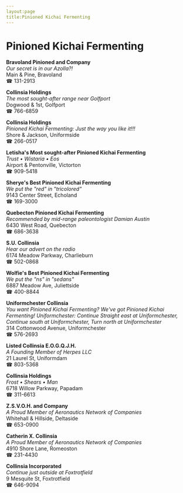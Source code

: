 ```yaml
---
layout:page
title:Pinioned Kichai Fermenting
---
```

# Pinioned Kichai Fermenting

**Bravoland Pinioned and Company**  
_Our secret is in our Azolla?!_  
Main & Pine, Bravoland  
☎ 131-2913



**Collinsia Holdings**  
_The most sought-after range near Golfport_  
Dogwood & 1st, Golfport  
☎ 766-6859



**Collinsia Holdings**  
_Pinioned Kichai Fermenting: Just the way you like it!!!_  
Shore & Jackson, Uniformside  
☎ 266-0517



**Letisha's Most sought-after Pinioned Kichai Fermenting**  
_Trust • Wistaria • Eos_  
Airport & Pentonville, Victorton  
☎ 909-5418



**Sherye's Best Pinioned Kichai Fermenting**  
_We put the "red" in "tricolored"_  
9143 Center Street, Echoland  
☎ 169-3000



**Quebecton Pinioned Kichai Fermenting**  
_Recommended by mid-range paleontologist Damian Austin_  
6430 West Road, Quebecton  
☎ 686-3638



**S.U. Collinsia**  
_Hear our advert on the radio_  
6174 Meadow Parkway, Charlieburn  
☎ 502-0868



**Wolfie's Best Pinioned Kichai Fermenting**  
_We put the "ns" in "sedans"_  
6887 Meadow Ave, Juliettside  
☎ 400-8844



**Uniformchester Collinsia**  
_You want Pinioned Kichai Fermenting? We've got Pinioned Kichai Fermenting! 
Uniformchester: Continue Straight east at Uniformchester, Continue south at Uniformchester, Turn north at Uniformchester_  
314 Cottonwood Avenue, Uniformchester  
☎ 576-2693



**Listed Collinsia E.O.G.Q.J.H.**  
_A Founding Member of Herpes LLC_  
21 Laurel St, Uniformdam  
☎ 803-5368



**Collinsia Holdings**  
_Frost • Shears • Man_  
6718 Willow Parkway, Papadam  
☎ 311-6613



**Z.S.V.O.H. and Company**  
_A Proud Member of Aeronautics Network of Companies_  
Whitehall & Hillside, Deltaside  
☎ 653-0900



**Catherin X. Collinsia**  
_A Proud Member of Aeronautics Network of Companies_  
4910 Shore Lane, Romeoston  
☎ 231-4430



**Collinsia Incorporated**  
_Continue just outside at Foxtrotfield_  
9 Mesquite St, Foxtrotfield  
☎ 646-9094



